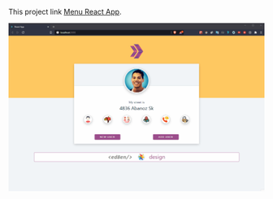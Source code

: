

This project link [Menu React App](https://serapo.github.io/Menu-React-Project/).



![Random User App](random-user-app.gif)
